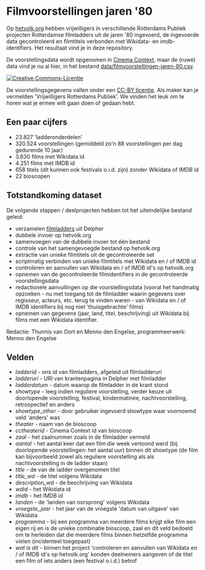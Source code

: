 # Filmvoorstellingen jaren '80

Op [hetvolk.org](https://hetvolk.org/) hebben vrijwilligers in verschillende Rotterdams Publiek projecten Rotterdamse filmladders uit de jaren '80 ingevoerd, de ingevoerde data gecontroleerd en filmtitels verbonden met Wikidata- en imdb-identifiers. Het resultaat vind je in deze repository.

De voorstellingsdata wordt opgenomen in [Cinema Context](http://www.cinemacontext.nl), maar de (ruwe) data vind je nu al hier, in het bestand [data/filmvoorstellingen-jaren-80.csv](data/filmvoorstellingen-jaren-80.csv).

<a rel="license" href="http://creativecommons.org/licenses/by/4.0/"><img alt="Creative Commons-Licentie" style="border-width:0" src="https://i.creativecommons.org/l/by/4.0/88x31.png" /></a>

De voorstellingsgegevens vallen onder een <a rel="license" href="http://creativecommons.org/licenses/by/4.0/">CC-BY licentie</a>. Als maker kan je vermelden 'Vrijwilligers Rotterdams Publiek'. We vinden het leuk om te horen wat je ermee wilt gaan doen of gedaan hebt.


## Een paar cijfers

- 23.827 'ladderonderdelen'
- 320.524 voorstellingen (gemiddeld zo'n 88 voorstellingen per dag gedurende 10 jaar)
- 3.630 films met Wikidata id
- 4.251 films met IMDB id
- 658 titels (dit kunnen ook festivals o.i.d. zijn) zonder Wikidata of IMDB id
- 22 bioscopen


## Totstandkoming dataset

De volgende stappen / deelprojecten hebben tot het uiteindelijke bestand geleid:

- verzamelen [filmladders](data/filmladders-jaren-80.csv) uit Delpher
- dubbele invoer op hetvolk.org
- samenvoegen van de dubbele invoer tot één bestand
- controle van het samengevoegde bestand op hetvolk.org
- extractie van unieke filmtitels uit de gecontroleerde set
- scriptmatig verbinden van unieke filmtitels met Wikidata en / of IMDB id
- controleren en aanvullen van Wikidata en / of IMDB id's op hetvolk.org
- opnemen van de gecontroleerde filmidentifiers in de gecontroleerde voorstellingsdata
- redactionele aanvullingen op die voorstellingsdata (vooral het handmatig opzoeken - nu met toegang tot de filmladder waarin gegevens over regisseur, acteurs, etc. terug te vinden waren - van Wikidata en / of IMDB identifiers bij nog niet 'thuisgebrachte' films)
- opnemen van gegevens (jaar, land, titel, beschrijving) uit Wikidata bij films met een Wikidata identifier.

Redactie: Thunnis van Oort en Menno den Engelse, programmeerwerk: Menno den Engelse 


## Velden

- _ladderid_ - ons id van filmladders, afgeleid uit filmladderuri
- _ladderuri_ - URI van krantenpagina in Delpher met filmladder
- _ladderdatum_ - datum waarop de filmladder in de krant stond
- _showtype_ - leeg indien reguliere voorstelling, verder keuze uit doorlopende voorstelling, festival, kindermatinee, nachtvoorstelling, retrospectief en anders
- _showtype\_other_ - door gebruiker ingevoerd showtype waar voornoemd veld 'anders' was
- _theater_ - naam van de bioscoop
- _cctheaterid_ - Cinema Context id van bioscoop
- _zaal_ - het zaalnummer zoals in de filmladder vermeld
- _aantal_ - het aantal keer dat een film die week vertoond werd (bij doorlopende voorstellingen: het aantal uur) binnen dit showtype (de film kan bijvoorbeeld zowel als reguliere voorstelling als als nachtvoorstelling in de ladder staan)
- _title_ - de van de ladder overgenomen titel
- _title\_wd_ - de titel volgens Wikidata
- _description\_wd_ - de beschrijving van Wikidata
- _wdid_ - het Wikidata id
- _imdb_ - het IMDB id
- _landen_ - de 'landen van oorsprong' volgens Wikidata
- _vroegste\_jaar_ - het jaar van de vroegste 'datum van uitgave' van Wikidata
- _programma_ - bij een programma van meerdere films krijgt elke film een eigen rij en is de unieke combinatie bioscoop, zaal en dit veld bedoeld om te herleiden dat die meerdere films binnen hetzelfde programma vielen (incidenteel toegepast) 
- _wat is dit_ - binnen het project 'controleren en aanvullen van Wikidata en / of IMDB id's op hetvolk.org' konden deelnemers aangeven of de titel een film of iets anders (een festival o.i.d.) betrof


